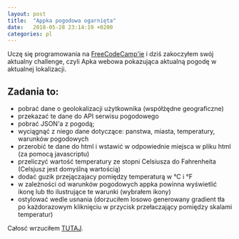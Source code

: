 ```yaml
---
layout: post
title:  "Appka pogodowa ogarnięta"
date:   2018-05-28 23:14:19 +0200
categories: pl
---
```


Uczę się programowania na [FreeCodeCamp'ie][FreeCodeCamp] i dziś zakoczyłem swój aktualny challenge, czyli Apka webowa pokazująca aktualną pogodę w aktualnej lokalizacji.

## Zadania to:
* pobrać dane o geolokalizacji użytkownika (współżędne geograficzne)
* przekazać te dane do API serwisu pogodowego
* pobrać JSON'a z pogodą; 
* wyciągnąć z niego dane dotyczące: panstwa, miasta, temperatury, warunków pogodowych
* przerobić te dane do html i wstawić w odpowiednie miejsca w pliku html (za pomocą javascriptu)
* przeliczyć wartość temperatury ze stopni Celsiusza do Fahrenheita (Celsjusz jest domyślną wartością)
* dodać guzik przejączajacy pomiędzy temperaturą w &deg;C i &deg;F
* w zależności od warunków pogodowych appka powinna wyświetlić ikonę lub tło ilustrujące te warunki (wybrałem ikony)
* ostylować wedle usnania (dorzuciłem losowo generowany gradient tła po każdorazowym kliknięciu w przycisk przełaczający pomiędzy skalami temperatur)

Całosć wrzuciłem [TUTAJ][myCodePen].



[FreeCodeCamp]: https://www.freecodecamp.org
[myCodePen]: https://codepen.io/thembones79/pen/pKzxQB

